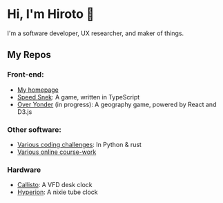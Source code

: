 # Hi, I'm Hiroto 👋

I'm a software developer, UX researcher, and maker of things.

## My Repos

### Front-end:
- [My homepage](https://github.com/thekakkun/thekakkun.github.io)
- [Speed Snek](https://github.com/thekakkun/speed-snek): A game, written in TypeScript
- [Over Yonder](https://github.com/thekakkun/over-yonder/) (in progress): A geography game, powered by React and D3.js

### Other software:
- [Various coding challenges](https://github.com/thekakkun/coding_challenges): In Python & rust
- [Various online course-work](https://github.com/thekakkun/Online-Coursework)

### Hardware
- [Callisto](https://github.com/thekakkun/Callisto): A VFD desk clock
- [Hyperion](https://github.com/thekakkun/Hyperion): A nixie tube clock
